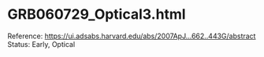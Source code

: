 # GRB060729_Optical3.html

Reference: https://ui.adsabs.harvard.edu/abs/2007ApJ...662..443G/abstract
Status: Early, Optical